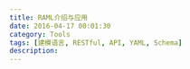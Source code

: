 ```yaml
---
title: RAML介绍与应用
date: 2016-04-17 00:01:30
category: Tools
tags: [建模语言, RESTful, API, YAML, Schema]
description:
---
```

